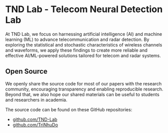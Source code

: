 # TND Lab - Telecom Neural Detection Lab

At TND Lab, we focus on harnessing artificial intelligence (AI) and machine learning (ML) to advance telecommunication and radar detection. By exploring the statistical and stochastic characteristics of wireless channels and waveforms, we apply these findings to create more reliable and effective AI/ML-powered solutions tailored for telecom and radar systems.

## Open Source

We openly share the source code for most of our papers with the research community, encouraging transparency and enabling reproducible research. Beyond that, we also hope our shared materials can be useful to students and researchers in academia.

The source code can be found on these GitHub repositories:
- [github.com/TND-Lab](https://github.com/tnd-lab?tab=repositories)
- [github.com/TriNhuDo](https://github.com/trinhudo?tab=repositories)

